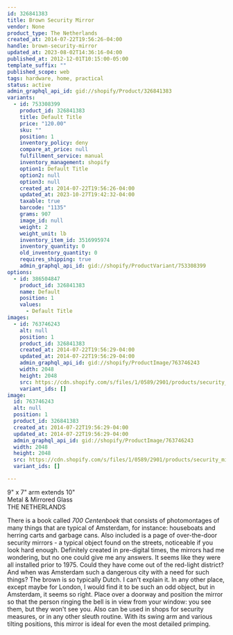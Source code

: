 ```yaml
---
id: 326841383
title: Brown Security Mirror
vendor: None
product_type: The Netherlands
created_at: 2014-07-22T19:56:26-04:00
handle: brown-security-mirror
updated_at: 2023-08-02T14:36:16-04:00
published_at: 2012-12-01T10:15:00-05:00
template_suffix: ""
published_scope: web
tags: hardware, home, practical
status: active
admin_graphql_api_id: gid://shopify/Product/326841383
variants:
  - id: 753308399
    product_id: 326841383
    title: Default Title
    price: "120.00"
    sku: ""
    position: 1
    inventory_policy: deny
    compare_at_price: null
    fulfillment_service: manual
    inventory_management: shopify
    option1: Default Title
    option2: null
    option3: null
    created_at: 2014-07-22T19:56:26-04:00
    updated_at: 2023-10-27T19:42:32-04:00
    taxable: true
    barcode: "1135"
    grams: 907
    image_id: null
    weight: 2
    weight_unit: lb
    inventory_item_id: 3516995974
    inventory_quantity: 0
    old_inventory_quantity: 0
    requires_shipping: true
    admin_graphql_api_id: gid://shopify/ProductVariant/753308399
options:
  - id: 386504847
    product_id: 326841383
    name: Default
    position: 1
    values:
      - Default Title
images:
  - id: 763746243
    alt: null
    position: 1
    product_id: 326841383
    created_at: 2014-07-22T19:56:29-04:00
    updated_at: 2014-07-22T19:56:29-04:00
    admin_graphql_api_id: gid://shopify/ProductImage/763746243
    width: 2048
    height: 2048
    src: https://cdn.shopify.com/s/files/1/0589/2901/products/security_mirror_1.jpeg?v=1406073389
    variant_ids: []
image:
  id: 763746243
  alt: null
  position: 1
  product_id: 326841383
  created_at: 2014-07-22T19:56:29-04:00
  updated_at: 2014-07-22T19:56:29-04:00
  admin_graphql_api_id: gid://shopify/ProductImage/763746243
  width: 2048
  height: 2048
  src: https://cdn.shopify.com/s/files/1/0589/2901/products/security_mirror_1.jpeg?v=1406073389
  variant_ids: []

---
```


9" x 7" arm extends 10"  
Metal & Mirrored Glass  
THE NETHERLANDS

There is a book called _700 Centenboek_ that consists of photomontages of many things that are typical of Amsterdam, for instance: houseboats and herring carts and garbage cans. Also included is a page of over-the-door security mirrors - a typical object found on the streets, noticeable if you look hard enough. Definitely created in pre-digital times, the mirrors had me wondering, but no one could give me any answers. It seems like they were all installed prior to 1975. Could they have come out of the red-light district? And when was Amsterdam such a dangerous city with a need for such things? The brown is so typically Dutch. I can't explain it. In any other place, except maybe for London, I would find it to be such an odd object, but in Amsterdam, it seems so right. Place over a doorway and position the mirror so that the person ringing the bell is in view from your window: you see them, but they won't see you. Also can be used in shops for security measures, or in any other sleuth routine. With its swing arm and various tilting positions, this mirror is ideal for even the most detailed primping.